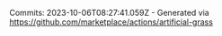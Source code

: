Commits: 2023-10-06T08:27:41.059Z - Generated via https://github.com/marketplace/actions/artificial-grass
<br>

